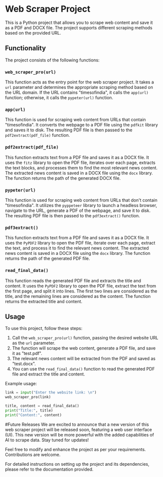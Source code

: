 # Web Scraper Project

This is a Python project that allows you to scrape web content and save it as a PDF and DOCX file. The project supports different scraping methods based on the provided URL.

## Functionality

The project consists of the following functions:

### `web_scraper_pro(url)`

This function acts as the entry point for the web scraper project. It takes a `url` parameter and determines the appropriate scraping method based on the URL domain. If the URL contains "timesofindia", it calls the `app(url)` function; otherwise, it calls the `pypeter(url)` function.

### `app(url)`

This function is used for scraping web content from URLs that contain "timesofindia". It converts the webpage to a PDF file using the `pdfkit` library and saves it to disk. The resulting PDF file is then passed to the `pdf2extract(pdf_file)` function.

### `pdf2extract(pdf_file)`

This function extracts text from a PDF file and saves it as a DOCX file. It uses the `fitz` library to open the PDF file, iterates over each page, extracts the text blocks, and processes them to find the most relevant news content. The extracted news content is saved in a DOCX file using the `docx` library. The function returns the path of the generated DOCX file.

### `pypeter(url)`

This function is used for scraping web content from URLs that don't contain "timesofindia". It utilizes the `pyppeteer` library to launch a headless browser, navigate to the URL, generate a PDF of the webpage, and save it to disk. The resulting PDF file is then passed to the `pdf3extract()` function.

### `pdf3extract()`

This function extracts text from a PDF file and saves it as a DOCX file. It uses the `PyPDF2` library to open the PDF file, iterate over each page, extract the text, and process it to find the relevant news content. The extracted news content is saved in a DOCX file using the `docx` library. The function returns the path of the generated PDF file.

### `read_final_data()`

This function reads the generated PDF file and extracts the title and content. It uses the `PyPDF2` library to open the PDF file, extract the text from the first page, and split it into lines. The first two lines are considered as the title, and the remaining lines are considered as the content. The function returns the extracted title and content.

## Usage

To use this project, follow these steps:

1. Call the `web_scraper_pro(url)` function, passing the desired website URL as the `url` parameter.
2. The function will scrape the web content, generate a PDF file, and save it as "test.pdf".
3. The relevant news content will be extracted from the PDF and saved as "test.docx".
4. You can use the `read_final_data()` function to read the generated PDF file and extract the title and content.

Example usage:

```python
link = input("Enter the website link: \n")
web_scraper_pro(link)

title, content = read_final_data()
print("Title:", title)
print("Content:", content)
```

#Future Releases
We are excited to announce that a new version of this web scraper project will be released soon, featuring a web user interface (UI). This new version will be more powerful with the added capabilities of AI to scrape data. Stay tuned for updates!

Feel free to modify and enhance the project as per your requirements. Contributions are welcome.

For detailed instructions on setting up the project and its dependencies, please refer to the documentation provided.
